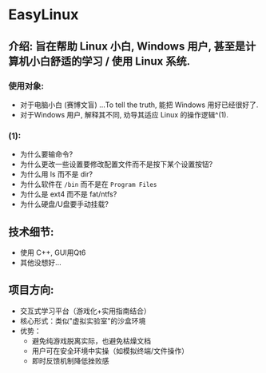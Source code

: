 # EasyLinux

## 介绍: 旨在帮助 Linux 小白, Windows 用户, 甚至是计算机小白舒适的学习 / 使用 Linux 系统.

### 使用对象:
- 对于电脑小白 (赛博文盲) ...To tell the truth, 能把 Windows 用好已经很好了.
- 对于Windows 用户, 解释其不同, 劝导其适应 Linux 的操作逻辑^(1).

### (1):
- 为什么要输命令?
- 为什么更改一些设置要修改配置文件而不是按下某个设置按钮?
- 为什么用 ls 而不是 dir?
- 为什么软件在 `/bin` 而不是在 `Program Files`
- 为什么是 ext4 而不是 fat/ntfs?
- 为什么硬盘/U盘要手动挂载?

## 技术细节:
- 使用 C++, GUI用Qt6
- 其他没想好...

## 项目方向:
- 交互式学习平台（游戏化+实用指南结合）
- 核心形式：类似"虚拟实验室"的沙盒环境
- 优势：
  - 避免纯游戏脱离实际，也避免枯燥文档
  - 用户可在安全环境中实操（如模拟终端/文件操作）
  - 即时反馈机制降低挫败感

